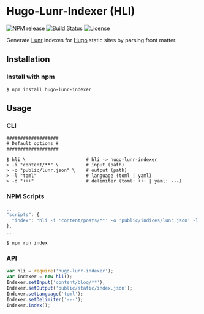 # Hugo-Lunr-Indexer (HLI)

[![NPM release](https://img.shields.io/npm/v/hugo-lunr-indexer.svg)](https://www.npmjs.com/package/hugo-lunr-indexer)
[![Build Status](https://circleci.com/gh/clarketm/hugo-lunr-indexer.svg?style=shield)](https://circleci.com/gh/clarketm/hugo-lunr-indexer)
[![License](https://img.shields.io/npm/l/hugo-lunr-indexer.svg)](LICENSE.md)

Generate [Lunr](https://lunrjs.com/) indexes for [Hugo](https://gohugo.io/) static sites by parsing front matter.

## Installation

### Install with npm

```shell
$ npm install hugo-lunr-indexer
```

## Usage

### CLI

```shell
###################
# Default options #
###################

$ hli \                      # hli -> hugo-lunr-indexer
> -i "content/**" \          # input (path)
> -o "public/lunr.json" \    # output (path)
> -l "toml"                  # language (toml | yaml)
> -d "+++"                   # delimiter (toml: +++ | yaml: ---)
```

### NPM Scripts

```javascript
...
"scripts": {
  "index": "hli -i 'content/posts/**' -o 'public/indices/lunr.json' -l 'yaml' -d '---'"
},
...
```

```shell
$ npm run index
```

### API

```javascript
var hli = require('hugo-lunr-indexer');
var Indexer = new hli();
Indexer.setInput('content/blog/**');
Indexer.setOutput('public/static/index.json');
Indexer.setLanguage('toml');
Indexer.setDelimiter('---');
Indexer.index();
```
